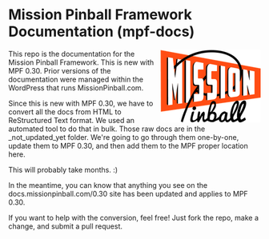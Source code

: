 Mission Pinball Framework Documentation (mpf-docs)
==================================================

<img align="right" height="146" src="_static/images/mpf-logo-200.png"/>

This repo is the documentation for the Mission Pinball Framework. This is new with MPF 0.30. Prior versions of the
documentation were managed within the WordPress that runs MissionPinball.com.

Since this is new with MPF 0.30, we have to convert all the docs from HTML to ReStructured Text format. We used an
automated tool to do that in bulk. Those raw docs are in the _not_updated_yet folder. We're going to go through them
one-by-one, update them to MPF 0.30, and then add them to the MPF proper location here.

This will probably take months. :)

In the meantime, you can know that anything you see on the docs.missionpinball.com/0.30 site has been updated and
applies to MPF 0.30.

If you want to help with the conversion, feel free! Just fork the repo, make a change, and submit a pull request.
